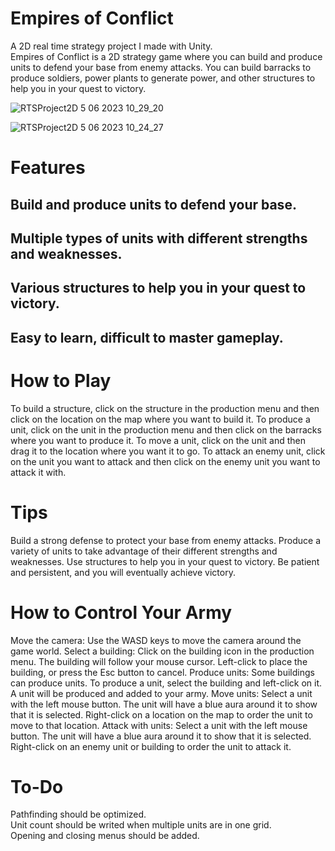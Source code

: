 # Empires of Conflict
 A 2D real time strategy project I made with Unity.  
Empires of Conflict is a 2D strategy game where you can build and produce units to defend your base from enemy attacks. You can build barracks to produce soldiers, power plants to generate power, and other structures to help you in your quest to victory.
 
![RTSProject2D 5 06 2023 10_29_20](https://github.com/aralyilmaz/RTSProject2D/assets/64955826/c7a81e3a-a1ce-4d02-a83b-9aa9426462d5)
 
![RTSProject2D 5 06 2023 10_24_27](https://github.com/aralyilmaz/RTSProject2D/assets/64955826/a246d9f8-5d6a-41fd-b457-cf2595bc9076)

# Features
## Build and produce units to defend your base.
## Multiple types of units with different strengths and weaknesses.
## Various structures to help you in your quest to victory.
## Easy to learn, difficult to master gameplay.

# How to Play
To build a structure, click on the structure in the production menu and then click on the location on the map where you want to build it.
To produce a unit, click on the unit in the production menu and then click on the barracks where you want to produce it.
To move a unit, click on the unit and then drag it to the location where you want it to go.
To attack an enemy unit, click on the unit you want to attack and then click on the enemy unit you want to attack it with.

# Tips
Build a strong defense to protect your base from enemy attacks.
Produce a variety of units to take advantage of their different strengths and weaknesses.
Use structures to help you in your quest to victory.
Be patient and persistent, and you will eventually achieve victory.

# How to Control Your Army
Move the camera: Use the WASD keys to move the camera around the game world.
Select a building: Click on the building icon in the production menu. The building will follow your mouse cursor. Left-click to place the building, or press the Esc button to cancel.
Produce units: Some buildings can produce units. To produce a unit, select the building and left-click on it. A unit will be produced and added to your army.
Move units: Select a unit with the left mouse button. The unit will have a blue aura around it to show that it is selected. Right-click on a location on the map to order the unit to move to that location.
Attack with units: Select a unit with the left mouse button. The unit will have a blue aura around it to show that it is selected. Right-click on an enemy unit or building to order the unit to attack it.

# To-Do
Pathfinding should be optimized.  
Unit count should be writed when multiple units are in one grid.  
Opening and closing menus should be added.
